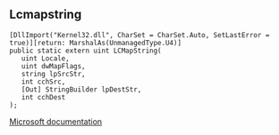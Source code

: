 ## Lcmapstring

```
[DllImport("Kernel32.dll", CharSet = CharSet.Auto, SetLastError = true)][return: MarshalAs(UnmanagedType.U4)]
public static extern uint LCMapString(
   uint Locale,
   uint dwMapFlags,
   string lpSrcStr,
   int cchSrc,
   [Out] StringBuilder lpDestStr,
   int cchDest
);
```

[Microsoft documentation](https://docs.microsoft.com/en-us/windows/win32/api/winnls/nf-winnls-lcmapstringw)
